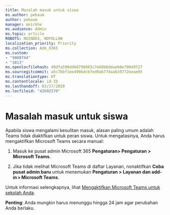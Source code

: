```yaml
---
title: Masalah masuk untuk siswa
ms.author: pebaum
author: pebaum
manager: mnirkhe
ms.audience: Admin
ms.topic: article
ROBOTS: NOINDEX, NOFOLLOW
localization_priority: Priority
ms.collection: Adm_O365
ms.custom:
- "9000744"
- "3813"
ms.openlocfilehash: 49dfa590dd68790983c7e68b6ddae60e70849727
ms.sourcegitcommit: a5c7bbf1ee499bdcbfed9a677daab19772eeae05
ms.translationtype: HT
ms.contentlocale: id-ID
ms.lasthandoff: 03/17/2020
ms.locfileid: "42692570"
---
```

# <a name="sign-in-issues-for-students"></a>Masalah masuk untuk siswa

Apabila siswa mengalami kesulitan masuk, alasan paling umum adalah Teams tidak diaktifkan untuk peran siswa. Untuk mengatasinya, Anda harus mengaktifkan Microsoft Teams secara manual:

1. Masuk ke pusat admin Microsoft 365 **Pengaturan> Pengaturan > Microsoft Teams**. 

2. Jika tidak melihat Microsoft Teams di daftar Layanan, nonaktifkan **Coba pusat admin baru** untuk menemukan **Pengaturan > Layanan dan add-in > Microsoft Teams**. 

Untuk informasi selengkapnya, lihat [Mengaktifkan Microsoft Teams untuk sekolah Anda](https://docs.microsoft.com/microsoft-365/education/intune-edu-trial/enable-microsoft-teams#enable-microsoft-teams-for-your-school-1). 

**Penting**: Anda mungkin harus menunggu hingga 24 jam agar perubahan Anda berlaku.

 
